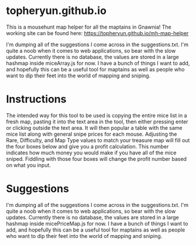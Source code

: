 # topheryun.github.io

This is a mousehunt map helper for all the maptains in Gnawnia! The working site can be found here: https://topheryun.github.io/mh-map-helper

I'm dumping all of the suggestions I come across in the suggestions.txt.  I'm quite a noob when it comes to web applications, so bear with the slow updates. Currently there is no database, the values are stored in a large hashmap inside miceArray.js for now.  I have a bunch of things I want to add, and hopefully this can be a useful tool for maptains as well as people who want to dip their feet into the world of mapping and sniping.
# Instructions

The intended way for this tool to be used is copying the entire mice list in a fresh map, pasting it into the text area in the tool, then either pressing enter or clicking outside the text area. It will then popular a table with the same mice list along with general snipe prices for each mouse. Adjusting the Rare, Difficulty, and Map Type values to match your treasure map will fill out the four boxes below and give you a profit calculation. This number indicates how much money you would make if you have all of the mice sniped. Fiddling with those four boxes will change the profit number based on what you input.

# Suggestions

I'm dumping all of the suggestions I come across in the suggestions.txt.  I'm quite a noob when it comes to web applications, so bear with the slow updates. Currently there is no database, the values are stored in a large hashmap inside micePriceMap.js for now.  I have a bunch of things I want to add, and hopefully this can be a useful tool for maptains as well as people who want to dip their feet into the world of mapping and sniping.
